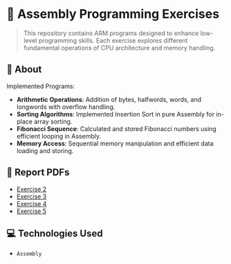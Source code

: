 # 📌 Assembly Programming Exercises
> This repository contains ARM programs designed to enhance low-level programming skills. Each exercise explores different fundamental operations of CPU architecture and memory handling.

## 📜 About
Implemented Programs:

- **Arithmetic Operations**: Addition of bytes, halfwords, words, and longwords with overflow handling.
- **Sorting Algorithms**: Implemented Insertion Sort in pure Assembly for in-place array sorting.
- **Fibonacci Sequence**: Calculated and stored Fibonacci numbers using efficient looping in Assembly.
- **Memory Access**: Sequential memory manipulation and efficient data loading and storing.

## 📑 Report PDFs
- [Exercise 2](https://github.com/alex-xiarchos/ceid-assembly/blob/main/Exercise%202.pdf)
- [Exercise 3](https://github.com/alex-xiarchos/ceid-assembly/blob/main/Exercise%203.pdf)
- [Exercise 4](https://github.com/alex-xiarchos/ceid-assembly/blob/main/Exercise%204.pdf)
- [Exercise 5](https://github.com/alex-xiarchos/ceid-assembly/blob/main/Exercise%205.pdf)


## 💻 Technologies Used
- `Assembly`
